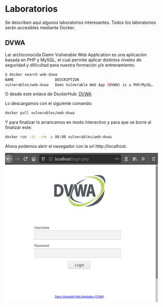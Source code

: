 # Laboratorios

Se describen aquí algunos laboratorios interesantes. Todos los laboratorios serán accesibles mediante Docker.

## DVWA
Lar archiconocida Damn Vulnerable Web Application es una aplicación basada en PHP y MySQL, el cual permite aplicar distintos niveles de seguridad y dificultad para nuestra formación y/o entrenamiento.

```bash
$ docker search web-dvwa
NAME                   DESCRIPTION                                     STARS               OFFICIAL            AUTOMATED
vulnerables/web-dvwa   Damn Vulnerable Web App (DVWA) is a PHP/MySQ…   154   
```
O desde este enlace de DockerHub: [DVWA](https://hub.docker.com/r/vulnerables/web-dvwa)

Lo descargamos con el siguiente comando:
```bash
docker pull vulnerables/web-dvwa
```

Y para finalizar lo arrancamos en modo interactivo y para que se borre al finalizar este:

```bash
docker run -it --rm -p 80:80 vulnerables/web-dvwa
```

Ahora podemos abrir el navegador con la url http://localhost.

![](/.gitbook/assets/laboratorios_2024-11-02-19-02-23.png)